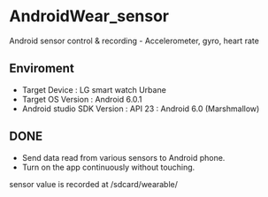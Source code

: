 # AndroidWear_sensor
Android sensor control & recording - Accelerometer, gyro, heart rate

## Enviroment
* Target Device : LG smart watch Urbane
* Target OS Version : Android 6.0.1
* Android studio SDK Version : API 23 : Android 6.0 (Marshmallow)

## DONE
* Send data read from various sensors to Android phone.
* Turn on the app continuously without touching.

sensor value is recorded at /sdcard/wearable/
